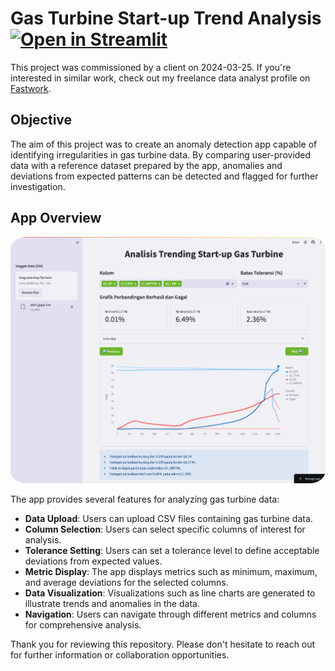 # Gas Turbine Start-up Trend Analysis <a href="https://trending-startup-gas-turbine.streamlit.app/" target="_blank"><img src="https://static.streamlit.io/badges/streamlit_badge_black_white.svg" alt="Open in Streamlit"></a>

This project was commissioned by a client on 2024-03-25. If you're interested in similar work, check out my freelance data analyst profile on [Fastwork](https://fastwork.id/user/darren7753).

## Objective
The aim of this project was to create an anomaly detection app capable of identifying irregularities in gas turbine data. By comparing user-provided data with a reference dataset prepared by the app, anomalies and deviations from expected patterns can be detected and flagged for further investigation.

## App Overview
<img src="Program Screenshot.png" alt="Program Screenshot" style="border-radius:5%">

The app provides several features for analyzing gas turbine data:
- **Data Upload**: Users can upload CSV files containing gas turbine data.
- **Column Selection**: Users can select specific columns of interest for analysis.
- **Tolerance Setting**: Users can set a tolerance level to define acceptable deviations from expected values.
- **Metric Display**: The app displays metrics such as minimum, maximum, and average deviations for the selected columns.
- **Data Visualization**: Visualizations such as line charts are generated to illustrate trends and anomalies in the data.
- **Navigation**: Users can navigate through different metrics and columns for comprehensive analysis.

Thank you for reviewing this repository. Please don't hesitate to reach out for further information or collaboration opportunities.